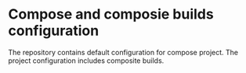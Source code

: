 # Compose and composie builds configuration
The repository contains default configuration for compose project. The project configuration includes composite builds.
